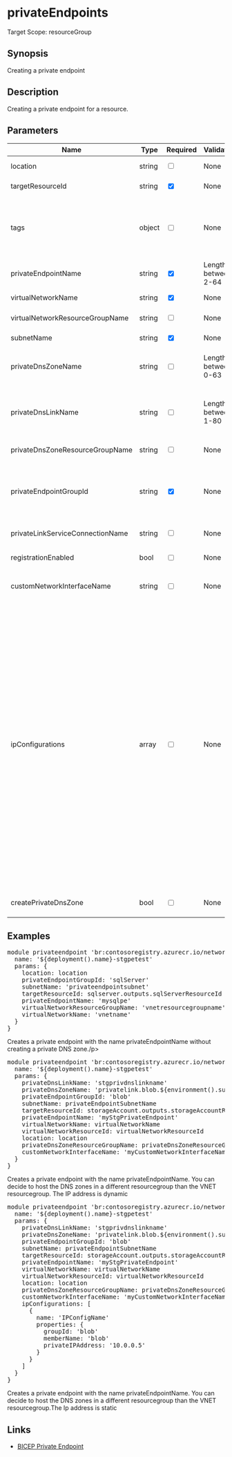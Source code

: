 ﻿# privateEndpoints

Target Scope: resourceGroup

## Synopsis
Creating a private endpoint

## Description
Creating a private endpoint for a resource.

## Parameters
| Name | Type | Required | Validation | Default value | Description |
| -- |  -- | -- | -- | -- | -- |
| location | string | <input type="checkbox"> | None | <pre>resourceGroup().location</pre> | Specifies the Azure location where the private endpoint should be created. |
| targetResourceId | string | <input type="checkbox" checked> | None | <pre></pre> | The target resource id where this private endpoint is created for. |
| tags | object | <input type="checkbox"> | None | <pre>{}</pre> | The tags to apply to this resource. This is an object with key/value pairs.<br>Example:<br>{<br>&nbsp;&nbsp;&nbsp;FirstTag: myvalue<br>&nbsp;&nbsp;&nbsp;SecondTag: another value<br>} |
| privateEndpointName | string | <input type="checkbox" checked> | Length between 2-64 | <pre></pre> | The name for the private endpoint resource to be upserted. |
| virtualNetworkName | string | <input type="checkbox" checked> | None | <pre></pre> | The name of the virtual network you want to create the private endpoint in. Should be pre-existing. |
| virtualNetworkResourceGroupName | string | <input type="checkbox"> | None | <pre>resourceGroup().name</pre> | The name of the resource group where the virtual network resides in. |
| subnetName | string | <input type="checkbox" checked> | None | <pre></pre> | The name of the subnet in the virtual network you want to create the private endpoint in. Should be pre-existing. |
| privateDnsZoneName | string | <input type="checkbox"> | Length between 0-63 | <pre>''</pre> | The name of the private DNS zone in which the private endpoint can be looked up.<br>Example:<br>'privatelink.blob.&#36;{environment().suffixes.storage}' |
| privateDnsLinkName | string | <input type="checkbox"> | Length between 1-80 | <pre>privateEndpointName</pre> | The name of the virtual network link in the DNS Zone.<br>After you create a private DNS zone in Azure, you will need to link a virtual network to it.<br>A virtual network can be linked to private DNS zone as a registration (autoregistration true) or as a resolution virtual network (autoregistration false). |
| privateDnsZoneResourceGroupName | string | <input type="checkbox"> | None | <pre>az.resourceGroup().name</pre> | The name of the resourcegroup where the private DNS zone for the private endpoint resides or will reside in. |
| privateEndpointGroupId | string | <input type="checkbox" checked> | None | <pre></pre> | The ID(s) of the group(s) obtained from the remote resource that this private endpoint should connect to.<br>For example: blob, queue, table, file, registry, sites<br>Example<br>[<br>&nbsp;&nbsp;&nbsp;'sqlServer'<br>] |
| privateLinkServiceConnectionName | string | <input type="checkbox"> | None | <pre>'&#36;{privateEndpointName}-&#36;{privateEndpointGroupId}-&#36;{virtualNetworkName}-&#36;{subnetName}'</pre> | Optional parameter to change the default connection name. |
| registrationEnabled | bool | <input type="checkbox"> | None | <pre>false</pre> | Auto register your eligible private endpoints within this DNS zone. Note: This should be default false unless you have a good reason to make this true |
| customNetworkInterfaceName | string | <input type="checkbox"> | None | <pre>''</pre> | The custom name of the network interface attached to the private endpoint. If this parameter is omitted, a random network interface name is generated by Azure. |
| ipConfigurations | array | <input type="checkbox"> | None | <pre>[]</pre> | Parameter used for defining static IP(s) for the private endpoint, see https://learn.microsoft.com/en-us/azure/templates/microsoft.network/privateendpoints?pivots=deployment-language-bicep#privateendpointipconfiguration. The array should contain at least one PrivateEndpointIPConfiguration object which has the following parameters:<br>&nbsp;&nbsp;&nbsp;name: A name for the IPConfiguration resource that is unique within a resource group.<br>&nbsp;&nbsp;&nbsp;groupId: The ID of a group obtained from the remote resource that this private endpoint should connect to (same as the privateEndpointGroupId parameter defined above).<br>&nbsp;&nbsp;&nbsp;memberName: The member name of a group obtained from the remote resource that this private endpoint should connect to. For most resources it's equal to the groupId. See https://learn.microsoft.com/en-us/azure/private-link/manage-private-endpoint?tabs=manage-private-link-cli for more info on how to obtain this property.<br>&nbsp;&nbsp;&nbsp;privateIPAddress: A private ip address obtained from the private endpoint's subnet.<br>Example<br>[<br>&nbsp;&nbsp;&nbsp;{<br>&nbsp;&nbsp;&nbsp;&nbsp;&nbsp;name: 'IPConfigName'<br>&nbsp;&nbsp;&nbsp;&nbsp;&nbsp;properties: {<br>&nbsp;&nbsp;&nbsp;&nbsp;&nbsp;&nbsp;&nbsp;groupId: 'blob'<br>&nbsp;&nbsp;&nbsp;&nbsp;&nbsp;&nbsp;&nbsp;memberName: 'blob'<br>&nbsp;&nbsp;&nbsp;&nbsp;&nbsp;&nbsp;&nbsp;privateIPAddress: '0.0.0.0'<br>&nbsp;&nbsp;&nbsp;&nbsp;&nbsp;}<br>&nbsp;&nbsp;&nbsp;}<br>] |
| createPrivateDnsZone | bool | <input type="checkbox"> | None | <pre>false</pre> | Whether or not to create a private DNS zone for the private endpoint. If this parameter false, no private DNS zone will be created. |

## Examples
<pre>
module privateendpoint 'br:contosoregistry.azurecr.io/network/privateendpoints:latest' = {
  name: '${deployment().name}-stgpetest'
  params: {
    location: location
    privateEndpointGroupId: 'sqlServer'
    subnetName: 'privateendpointsubnet'
    targetResourceId: sqlserver.outputs.sqlServerResourceId
    privateEndpointName: 'mysqlpe'
    virtualNetworkResourceGroupName: 'vnetresourcegroupname'
    virtualNetworkName: 'vnetname'
  }
}
</pre>
<p>Creates a private endpoint with the name privateEndpointName without creating a private DNS zone./p>
<pre>
module privateendpoint 'br:contosoregistry.azurecr.io/network/privateendpoints:latest' = {
  name: '${deployment().name}-stgpetest'
  params: {
    privateDnsLinkName: 'stgprivdnslinkname'
    privateDnsZoneName: 'privatelink.blob.${environment().suffixes.storage}'
    privateEndpointGroupId: 'blob'
    subnetName: privateEndpointSubnetName
    targetResourceId: storageAccount.outputs.storageAccountResourceId
    privateEndpointName: 'myStgPrivateEndpoint'
    virtualNetworkName: virtualNetworkName
    virtualNetworkResourceId: virtualNetworkResourceId
    location: location
    privateDnsZoneResourceGroupName: privateDnsZoneResourceGroupName
    customNetworkInterfaceName: 'myCustomNetworkInterfaceName'
  }
}
</pre>
<p>Creates a private endpoint with the name privateEndpointName. You can decide to host the DNS zones in a different resourcegroup than the VNET resourcegroup. The IP address is dynamic</p>
<pre>
module privateendpoint 'br:contosoregistry.azurecr.io/network/privateendpoints:latest' = {
  name: '${deployment().name}-stgpetest'
  params: {
    privateDnsLinkName: 'stgprivdnslinkname'
    privateDnsZoneName: 'privatelink.blob.${environment().suffixes.storage}'
    privateEndpointGroupId: 'blob'
    subnetName: privateEndpointSubnetName
    targetResourceId: storageAccount.outputs.storageAccountResourceId
    privateEndpointName: 'myStgPrivateEndpoint'
    virtualNetworkName: virtualNetworkName
    virtualNetworkResourceId: virtualNetworkResourceId
    location: location
    privateDnsZoneResourceGroupName: privateDnsZoneResourceGroupName
    customNetworkInterfaceName: 'myCustomNetworkInterfaceName'
    ipConfigurations: [
      {
        name: 'IPConfigName'
        properties: {
          groupId: 'blob'
          memberName: 'blob'
          privateIPAddress: '10.0.0.5'
        }
      }
    ]
  }
}
</pre>
<p>Creates a private endpoint with the name privateEndpointName. You can decide to host the DNS zones in a different resourcegroup than the VNET resourcegroup.The Ip address is static</p>

## Links
- [BICEP Private Endpoint](https://learn.microsoft.com/en-us/azure/templates/microsoft.network/privateendpoints?pivots=deployment-language-bicep)
